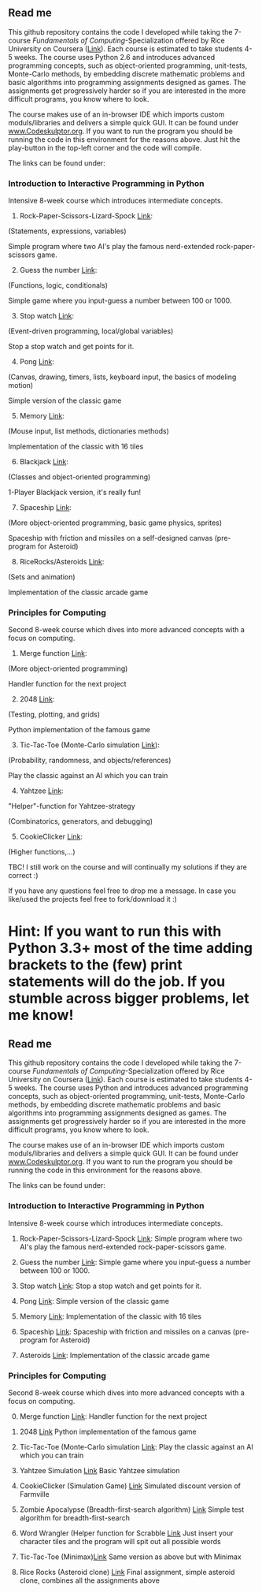 
## Read me

This github repository contains the code I developed while taking the 7-course *Fundamentals of Computing*-Specialization offered by Rice University on Coursera ([Link](https://www.coursera.org/specializations/computer-fundamentals)). Each course is estimated to take students 4-5 weeks.
The course uses Python 2.6 and introduces advanced programming concepts, such as object-oriented programming, unit-tests, Monte-Carlo methods, 
by embedding discrete mathematic problems and basic algorithms into programming assignments designed as games. The assignments get progressively harder so if you are interested in the more difficult programs, you know where to look.

The course makes use of an in-browser IDE which imports custom moduls/libraries and delivers a simple quick GUI. 
It can be found under www.Codeskulptor.org. If you want to run the program you should be running the code in this environment for the reasons above. Just hit the play-button in the top-left corner and the code will compile.


The links can be found under:

### Introduction to Interactive Programming in Python

Intensive 8-week course which introduces intermediate concepts.

1. Rock-Paper-Scissors-Lizard-Spock [Link](http://www.codeskulptor.org/#user43_Lg0H63R5aO_0.py):

(Statements, expressions, variables)

Simple program where two AI's play the famous nerd-extended rock-paper-scissors game.

2. Guess the number [Link](http://www.codeskulptor.org/#user43_MIiz9FfVK5CHCvh.py):

(Functions, logic, conditionals)

Simple game where you input-guess a number between 100 or 1000.

3. Stop watch [Link](http://www.codeskulptor.org/#user43_C5j3HYI1W3BSiMm.py):

(Event-driven programming, local/global variables)

Stop a stop watch and get points for it.

4. Pong [Link](http://www.codeskulptor.org/#user43_YzF5OpfR80Vai0Z.py):

(Canvas, drawing, timers, lists, keyboard input, the basics of modeling motion)

Simple version of the classic game

5. Memory [Link](http://www.codeskulptor.org/#user43_0C5jQRoIYBa9lKt.py):

(Mouse input, list methods, dictionaries methods)

Implementation of the classic with 16 tiles

6. Blackjack [Link](http://www.codeskulptor.org/#user43_NZUdlGFamJIEMj3.py):

(Classes and object-oriented programming)

1-Player Blackjack version, it's really fun!

7. Spaceship [Link](http://www.codeskulptor.org/#user43_5xGTnFEg0a0eCGO.py):

(More object-oriented programming, basic game physics, sprites)

Spaceship with friction and missiles on a self-designed canvas (pre-program for Asteroid)

8. RiceRocks/Asteroids [Link](http://www.codeskulptor.org/#user43_EyM1czNWEvpeGYM.py):

(Sets and animation)

Implementation of the classic arcade game

### Principles for Computing

Second 8-week course which dives into more advanced concepts with a focus on computing.

1. Merge function [Link](http://www.codeskulptor.org/#user43_qIHvvT0xnlzp8Cu.py):

(More object-oriented programming)

Handler function for the next project

2. 2048 [Link](http://www.codeskulptor.org/#user43_dxHyVMHDzWMYYz3.py):

(Testing, plotting, and grids)

Python implementation of the famous game

3. Tic-Tac-Toe (Monte-Carlo simulation [Link](http://www.codeskulptor.org/#user43_7d1AFu3e4tlBHHg.py)):

(Probability, randomness, and objects/references)

Play the classic against an AI which you can train 

4. Yahtzee [Link]():

"Helper"-function for Yahtzee-strategy

(Combinatorics, generators, and debugging)

5. CookieClicker [Link]():

(Higher functions,...)

TBC! I still work on the course and will continually my solutions if they are correct :)

If you have any questions feel free to drop me a message. In case you like/used the projects feel free to fork/download it :)

Hint: If you want to run this with Python 3.3+ most of the time adding brackets to the (few) print statements will do the job. If you stumble across bigger problems, let me know!
=======
## Read me

This github repository contains the code I developed while taking the 7-course *Fundamentals of Computing*-Specialization offered by Rice University on Coursera ([Link](https://www.coursera.org/specializations/computer-fundamentals)). Each course is estimated to take students 4-5 weeks.
The course uses Python and introduces advanced programming concepts, such as object-oriented programming, unit-tests, Monte-Carlo methods, 
by embedding discrete mathematic problems and basic algorithms into programming assignments designed as games. The assignments get progressively harder so if you are interested in the more difficult programs, you know where to look.

The course makes use of an in-browser IDE which imports custom moduls/libraries and delivers a simple quick GUI. 
It can be found under www.Codeskulptor.org. If you want to run the program you should be running the code in this environment for the reasons above.

The links can be found under:

### Introduction to Interactive Programming in Python

Intensive 8-week course which introduces intermediate concepts.

1. Rock-Paper-Scissors-Lizard-Spock [Link](http://www.codeskulptor.org/#user43_Lg0H63R5aO_0.py):
Simple program where two AI's play the famous nerd-extended rock-paper-scissors game.

2. Guess the number [Link](http://www.codeskulptor.org/#user43_MIiz9FfVK5CHCvh.py):
Simple game where you input-guess a number between 100 or 1000.

3. Stop watch [Link](http://www.codeskulptor.org/#user43_C5j3HYI1W3BSiMm.py):
Stop a stop watch and get points for it.

4. Pong [Link](http://www.codeskulptor.org/#user43_YzF5OpfR80Vai0Z.py):
Simple version of the classic game

5. Memory [Link](http://www.codeskulptor.org/#user43_0C5jQRoIYBa9lKt.py):
Implementation of the classic with 16 tiles

6. Spaceship [Link](http://www.codeskulptor.org/#user43_5xGTnFEg0a0eCGO.py):
Spaceship with friction and missiles on a canvas (pre-program for Asteroid)

7. Asteroids [Link](http://www.codeskulptor.org/#user43_VVCGFhwWKKi8q6W.py):
Implementation of the classic arcade game

### Principles for Computing

Second 8-week course which dives into more advanced concepts with a focus on computing.

0. Merge function [Link](http://www.codeskulptor.org/#user43_qIHvvT0xnlzp8Cu.py):
Handler function for the next project

1. 2048 [Link](http://www.codeskulptor.org/#user43_dxHyVMHDzWMYYz3.py)
Python implementation of the famous game

2. Tic-Tac-Toe (Monte-Carlo simulation [Link](http://www.codeskulptor.org/#user43_7d1AFu3e4tlBHHg.py):
Play the classic against an AI which you can train

3. Yahtzee Simulation [Link](http://www.codeskulptor.org/#user43_ErcD6XexdQPEVRx.py)
Basic Yahtzee simulation

4. CookieClicker (Simulation Game) [Link](http://www.codeskulptor.org/#user43_33brGivUbWahGQv.py)
Simulated discount version of Farmville

5. Zombie Apocalypse (Breadth-first-search algorithm) [Link](http://www.codeskulptor.org/#user43_XDad0esqqprlmk5.py)
Simple test algorithm for breadth-first-search

6. Word Wrangler (Helper function for Scrabble [Link](http://www.codeskulptor.org/#user43_uUhPROY0vunP4dj.py)
Just insert your character tiles and the program will spit out all possible words

7. Tic-Tac-Toe (Minimax)[Link](http://www.codeskulptor.org/#user43_ZI4q0I5bHEecFFt.py)
Same version as above but with Minimax

8. Rice Rocks (Asteroid clone) [Link](http://www.codeskulptor.org/#user43_XVmvVpUWYrBB43J.py)
Final assignment, simple asteroid clone, combines all the assignments above
